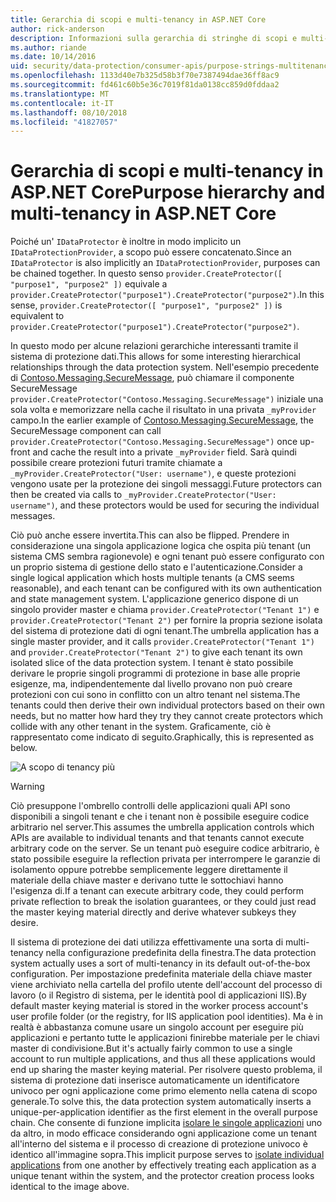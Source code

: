 ```yaml
---
title: Gerarchia di scopi e multi-tenancy in ASP.NET Core
author: rick-anderson
description: Informazioni sulla gerarchia di stringhe di scopi e multi-tenancy in relazione a ASP.NET Core Data Protection API.
ms.author: riande
ms.date: 10/14/2016
uid: security/data-protection/consumer-apis/purpose-strings-multitenancy
ms.openlocfilehash: 1133d40e7b325d58b3f70e7387494dae36ff8ac9
ms.sourcegitcommit: fd461c60b5e36c7019f81da0138cc859d0fddaa2
ms.translationtype: MT
ms.contentlocale: it-IT
ms.lasthandoff: 08/10/2018
ms.locfileid: "41827057"
---
```

# <a name="purpose-hierarchy-and-multi-tenancy-in-aspnet-core"></a><span data-ttu-id="cc0db-103">Gerarchia di scopi e multi-tenancy in ASP.NET Core</span><span class="sxs-lookup"><span data-stu-id="cc0db-103">Purpose hierarchy and multi-tenancy in ASP.NET Core</span></span>

<span data-ttu-id="cc0db-104">Poiché un' `IDataProtector` è inoltre in modo implicito un `IDataProtectionProvider`, a scopo può essere concatenato.</span><span class="sxs-lookup"><span data-stu-id="cc0db-104">Since an `IDataProtector` is also implicitly an `IDataProtectionProvider`, purposes can be chained together.</span></span> <span data-ttu-id="cc0db-105">In questo senso `provider.CreateProtector([ "purpose1", "purpose2" ])` equivale a `provider.CreateProtector("purpose1").CreateProtector("purpose2")`.</span><span class="sxs-lookup"><span data-stu-id="cc0db-105">In this sense, `provider.CreateProtector([ "purpose1", "purpose2" ])` is equivalent to `provider.CreateProtector("purpose1").CreateProtector("purpose2")`.</span></span>

<span data-ttu-id="cc0db-106">In questo modo per alcune relazioni gerarchiche interessanti tramite il sistema di protezione dati.</span><span class="sxs-lookup"><span data-stu-id="cc0db-106">This allows for some interesting hierarchical relationships through the data protection system.</span></span> <span data-ttu-id="cc0db-107">Nell'esempio precedente di [Contoso.Messaging.SecureMessage](xref:security/data-protection/consumer-apis/purpose-strings#data-protection-contoso-purpose), può chiamare il componente SecureMessage `provider.CreateProtector("Contoso.Messaging.SecureMessage")` iniziale una sola volta e memorizzare nella cache il risultato in una privata `_myProvider` campo.</span><span class="sxs-lookup"><span data-stu-id="cc0db-107">In the earlier example of [Contoso.Messaging.SecureMessage](xref:security/data-protection/consumer-apis/purpose-strings#data-protection-contoso-purpose), the SecureMessage component can call `provider.CreateProtector("Contoso.Messaging.SecureMessage")` once up-front and cache the result into a private `_myProvider` field.</span></span> <span data-ttu-id="cc0db-108">Sarà quindi possibile creare protezioni futuri tramite chiamate a `_myProvider.CreateProtector("User: username")`, e queste protezioni vengono usate per la protezione dei singoli messaggi.</span><span class="sxs-lookup"><span data-stu-id="cc0db-108">Future protectors can then be created via calls to `_myProvider.CreateProtector("User: username")`, and these protectors would be used for securing the individual messages.</span></span>

<span data-ttu-id="cc0db-109">Ciò può anche essere invertita.</span><span class="sxs-lookup"><span data-stu-id="cc0db-109">This can also be flipped.</span></span> <span data-ttu-id="cc0db-110">Prendere in considerazione una singola applicazione logica che ospita più tenant (un sistema CMS sembra ragionevole) e ogni tenant può essere configurato con un proprio sistema di gestione dello stato e l'autenticazione.</span><span class="sxs-lookup"><span data-stu-id="cc0db-110">Consider a single logical application which hosts multiple tenants (a CMS seems reasonable), and each tenant can be configured with its own authentication and state management system.</span></span> <span data-ttu-id="cc0db-111">L'applicazione generico dispone di un singolo provider master e chiama `provider.CreateProtector("Tenant 1")` e `provider.CreateProtector("Tenant 2")` per fornire la propria sezione isolata del sistema di protezione dati di ogni tenant.</span><span class="sxs-lookup"><span data-stu-id="cc0db-111">The umbrella application has a single master provider, and it calls `provider.CreateProtector("Tenant 1")` and `provider.CreateProtector("Tenant 2")` to give each tenant its own isolated slice of the data protection system.</span></span> <span data-ttu-id="cc0db-112">I tenant è stato possibile derivare le proprie singoli programmi di protezione in base alle proprie esigenze, ma, indipendentemente dal livello provano non può creare protezioni con cui sono in conflitto con un altro tenant nel sistema.</span><span class="sxs-lookup"><span data-stu-id="cc0db-112">The tenants could then derive their own individual protectors based on their own needs, but no matter how hard they try they cannot create protectors which collide with any other tenant in the system.</span></span> <span data-ttu-id="cc0db-113">Graficamente, ciò è rappresentato come indicato di seguito.</span><span class="sxs-lookup"><span data-stu-id="cc0db-113">Graphically, this is represented as below.</span></span>

![A scopo di tenancy più](purpose-strings-multitenancy/_static/purposes-multi-tenancy.png)

>[!WARNING]
> <span data-ttu-id="cc0db-115">Ciò presuppone l'ombrello controlli delle applicazioni quali API sono disponibili a singoli tenant e che i tenant non è possibile eseguire codice arbitrario nel server.</span><span class="sxs-lookup"><span data-stu-id="cc0db-115">This assumes the umbrella application controls which APIs are available to individual tenants and that tenants cannot execute arbitrary code on the server.</span></span> <span data-ttu-id="cc0db-116">Se un tenant può eseguire codice arbitrario, è stato possibile eseguire la reflection privata per interrompere le garanzie di isolamento oppure potrebbe semplicemente leggere direttamente il materiale della chiave master e derivano tutte le sottochiavi hanno l'esigenza di.</span><span class="sxs-lookup"><span data-stu-id="cc0db-116">If a tenant can execute arbitrary code, they could perform private reflection to break the isolation guarantees, or they could just read the master keying material directly and derive whatever subkeys they desire.</span></span>

<span data-ttu-id="cc0db-117">Il sistema di protezione dei dati utilizza effettivamente una sorta di multi-tenancy nella configurazione predefinita della finestra.</span><span class="sxs-lookup"><span data-stu-id="cc0db-117">The data protection system actually uses a sort of multi-tenancy in its default out-of-the-box configuration.</span></span> <span data-ttu-id="cc0db-118">Per impostazione predefinita materiale della chiave master viene archiviato nella cartella del profilo utente dell'account del processo di lavoro (o il Registro di sistema, per le identità pool di applicazioni IIS).</span><span class="sxs-lookup"><span data-stu-id="cc0db-118">By default master keying material is stored in the worker process account's user profile folder (or the registry, for IIS application pool identities).</span></span> <span data-ttu-id="cc0db-119">Ma è in realtà è abbastanza comune usare un singolo account per eseguire più applicazioni e pertanto tutte le applicazioni finirebbe materiale per le chiavi master di condivisione.</span><span class="sxs-lookup"><span data-stu-id="cc0db-119">But it's actually fairly common to use a single account to run multiple applications, and thus all these applications would end up sharing the master keying material.</span></span> <span data-ttu-id="cc0db-120">Per risolvere questo problema, il sistema di protezione dati inserisce automaticamente un identificatore univoco per ogni applicazione come primo elemento nella catena di scopo generale.</span><span class="sxs-lookup"><span data-stu-id="cc0db-120">To solve this, the data protection system automatically inserts a unique-per-application identifier as the first element in the overall purpose chain.</span></span> <span data-ttu-id="cc0db-121">Che consente di funzione implicita [isolare le singole applicazioni](xref:security/data-protection/configuration/overview#per-application-isolation) uno da altro, in modo efficace considerando ogni applicazione come un tenant all'interno del sistema e il processo di creazione di protezione univoco è identico all'immagine sopra.</span><span class="sxs-lookup"><span data-stu-id="cc0db-121">This implicit purpose serves to [isolate individual applications](xref:security/data-protection/configuration/overview#per-application-isolation) from one another by effectively treating each application as a unique tenant within the system, and the protector creation process looks identical to the image above.</span></span>
